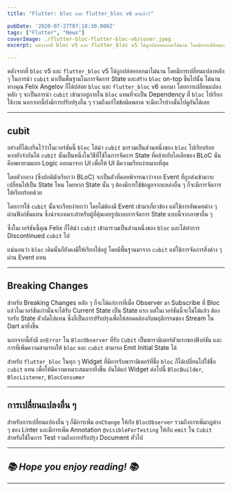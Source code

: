 ```yaml
---
title: "Flutter: bloc และ flutter_bloc v6 มาแล้ว!"

pubDate: '2020-07-27T07:18:30.000Z'
tags: ["Flutter", "News"]
coverImage: ./flutter-bloc-flutter-bloc-v6/cover.jpeg
excerpt: หลังจากที่ bloc v5 และ flutter_bloc v5 ได้ถูกปล่อยออกมาไม่นาน โดยมีการเปลี่ยนแปลงหลัก ๆ ในการนำ cubit มาเป็นพื้นฐานในการจัดการ State และสร้าง bloc on-top ขึ้นไปนั้น ไม่นานทางคุณ​ Felix Angelov ก็ได้ปล่อย bloc และ flutter_bloc v6 ออกมา โดยการเปลี่ยนแปลงหลัก ๆ จะเป็นการนำ cubit เข้ามาอยู่ภายใน bloc แทนที่จะเป็น Dependency ที่ bloc ไปเรียกใช้งาน นอกจากนี้ยังมีการปรับปรุงอื่น ๆ รวมถึงแก้ไขข้อผิดพลาด จะมีอะไรบ้างนั้นไปดูกันได้เลย

---
```


หลังจากที่ `bloc` v5 และ `flutter_bloc` v5 ได้ถูกปล่อยออกมาไม่นาน โดยมีการเปลี่ยนแปลงหลัก ๆ ในการนำ `cubit` มาเป็นพื้นฐานในการจัดการ State และสร้าง `bloc` on-top ขึ้นไปนั้น ไม่นานทางคุณ​ Felix Angelov ก็ได้ปล่อย `bloc` และ `flutter_bloc` v6 ออกมา โดยการเปลี่ยนแปลงหลัก ๆ จะเป็นการนำ `cubit` เข้ามาอยู่ภายใน `bloc` แทนที่จะเป็น Dependency ที่ `bloc` ไปเรียกใช้งาน นอกจากนี้ยังมีการปรับปรุงอื่น ๆ รวมถึงแก้ไขข้อผิดพลาด จะมีอะไรบ้างนั้นไปดูกันได้เลย

---

## cubit

อย่างที่ได้เกริ่นไว้ว่าในเวอร์ชันนี้ `bloc` ได้นำ `cubit` มารวมเป็นส่วนหนึ่งของ `bloc` ไปเรียบร้อย หากยังจำกันได้ `cubit` นั้นเป็นหนึ่งในวิธีที่ใช้ในการจัดการ State ที่คล้ายกับไอเดียของ BLoC นั่นคือพยายามแยก Logic ออกมาจาก UI เพื่อให้ UI มีความเรียบง่ายมากที่สุด 

โดยตัวกลาง (ซึ่งปกติมักเรียกว่า BLoC) จะเป็นตัวที่คอยพิจารณาว่าจาก Event ที่ถูกส่งเข้ามาจะเปลี่ยนไปเป็น State ไหน โดยหาก State นั้น ๆ ต้องมีการใช้ข้อมูลจากแหล่งอื่น ๆ ก็จะมีการจัดการให้เรียบร้อยด้วย 

โดยการใช้ `cubit` นั้นจะเรียบง่ายกว่า โดยไม่ต้องมี Event เข้ามาเกี่ยวข้อง แต่ใช้การอัพเดทต่าง ๆ ผ่านฟังก์ชันแทน ซึ่งน่าจะเหมาะสำหรับผู้ที่คุ้นเคยรูปแบบการจัดการ State แบบนี้จากภาษาอื่น ๆ

ซึ่งในเวอร์ชันนี้คุณ​ Felix ก็ได้นำ `cubit` เข้ามารวมเป็นส่วนหนึ่งของ `bloc` และได้ทำการ Discontinued `cubit` ไป

แน่นอนว่า `bloc` เดิมนั้นก็ยังคงมีให้เรียกใช้อยู่ โดยมีพื้นฐานมาจาก `cubit` แต่ใช้การจัดการสิ่งต่าง ๆ ผ่าน Event แทน

---

## Breaking Changes

สำหรับ Breaking Changes หลัก ๆ ก็จะได้แก่การที่เมื่อ Observer มา Subscribe ที่ Bloc แล้วในเวอร์ชันเก่านั้นจะได้รับ Current State เป็น State แรก แต่ในเวอร์ชันนี้จะไม่ได้แล้ว ต้องรอรับ State ตัวถัดไปแทน ซึ่งก็เป็นการปรับปรุงเพื่อให้สอดคล้องกับพฤติกรรมของ Stream ใน Dart มายิ่งขึ้น

นอกจากนี้ยังมี `onError` ใน `BlocObserver` ที่รับ `Cubit` เป็นพารามิเตอร์ตัวแรกของฟังก์ชัน และการที่เพิ่มความสามารถให้ `bloc` และ `cubit` สามารถ Emit Initial State ได้

สำหรับ `flutter_bloc` ในทุก ๆ Widget ที่มีการรับพารามิเตอร์ที่ชื่อ `bloc` ก็ได้เปลี่ยนไปใช้ชื่อ `cubit` แทน เพื่อให้มีความเหมาะสมมากยิ่งขึ้น อันได้แก่ Widget ต่อไปนี้ `BlocBuilder`, `BlocListener`, `BlocConsumer`

---

## การเปลี่ยนแปลงอื่น ๆ

สำหรับการเปลี่ยนแปลงอื่น ๆ ก็มีการเพิ่ม `onChange` ให้กับ `BlocObserver` รวมถึงการเพิ่มกฎต่าง ๆ ของ Linter และมีการเพิ่ม Annotation `@visibleForTesting` ให้กับ `emit` ใน `Cubit` สำหรับใช้ในการ Test รวมถึงการปรับปรุง Document ทั่วไป

---

## *📚 Hope you enjoy reading! 📚*

---
